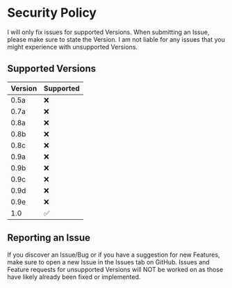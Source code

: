 # Security Policy

I will only fix issues for supported Versions. When submitting an Issue, please make sure to state the Version.
I am not liable for any issues that you might experience with unsupported Versions.

## Supported Versions

| Version | Supported          |
| ------- | ------------------ |
| 0.5a   | :x: |
| 0.7a   | :x: |
| 0.8a   | :x: |
| 0.8b   | :x: |
| 0.8c   | :x: |
| 0.9a   | :x: |
| 0.9b   | :x: |
| 0.9c   | :x: |
| 0.9d   | :x: |
| 0.9e   | :x: |
| 1.0    | :white_check_mark: |

## Reporting an Issue

If you discover an Issue/Bug or if you have a suggestion for new Features, make sure to open a new Issue in the Issues tab on GitHub.
Issues and Feature requests for unsupported Versions will NOT be worked on as those have likely already been fixed or implemented.